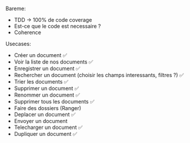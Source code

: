 Bareme:
- TDD -> 100% de code coverage
- Est-ce que le code est necessaire ?
- Coherence

Usecases:
- Créer un document ✅
- Voir la liste de nos documents ✅
- Enregistrer un document ✅
- Rechercher un document (choisir les champs interessants, filtres ?) ✅
- Trier les documents ✅
- Supprimer un document ✅
- Renommer un document ✅
- Supprimer tous les documents ✅
- Faire des dossiers (Ranger)
- Deplacer un document ✅
- Envoyer un document 
- Telecharger un document ✅
- Dupliquer un document ✅
